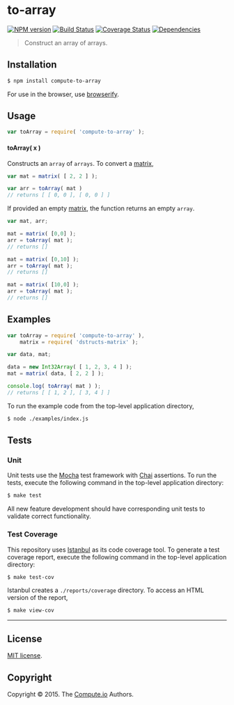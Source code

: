 to-array
===
[![NPM version][npm-image]][npm-url] [![Build Status][travis-image]][travis-url] [![Coverage Status][codecov-image]][codecov-url] [![Dependencies][dependencies-image]][dependencies-url]

> Construct an array of arrays.


## Installation

``` bash
$ npm install compute-to-array
```

For use in the browser, use [browserify](https://github.com/substack/node-browserify).


## Usage

``` javascript
var toArray = require( 'compute-to-array' );
```

#### toArray( x )

Constructs an `array` of `arrays`. To convert a [matrix][matrix],

``` javascript
var mat = matrix( [ 2, 2 ] );

var arr = toArray( mat )
// returns [ [ 0, 0 ], [ 0, 0 ] ]
```

If provided an empty [matrix][matrix], the function returns an empty `array`.

``` javascript
var mat, arr;

mat = matrix( [0,0] );
arr = toArray( mat );
// returns []

mat = matrix( [0,10] );
arr = toArray( mat );
// returns []

mat = matrix( [10,0] );
arr = toArray( mat );
// returns []
```


## Examples

``` javascript
var toArray = require( 'compute-to-array' ),
	matrix = require( 'dstructs-matrix' );

var data, mat;

data = new Int32Array( [ 1, 2, 3, 4 ] );
mat = matrix( data, [ 2, 2 ] );

console.log( toArray( mat ) );
// returns [ [ 1, 2 ], [ 3, 4 ] ]
```

To run the example code from the top-level application directory,

``` bash
$ node ./examples/index.js
```


## Tests

### Unit

Unit tests use the [Mocha][mocha] test framework with [Chai][chai] assertions. To run the tests, execute the following command in the top-level application directory:

``` bash
$ make test
```

All new feature development should have corresponding unit tests to validate correct functionality.


### Test Coverage

This repository uses [Istanbul][istanbul] as its code coverage tool. To generate a test coverage report, execute the following command in the top-level application directory:

``` bash
$ make test-cov
```

Istanbul creates a `./reports/coverage` directory. To access an HTML version of the report,

``` bash
$ make view-cov
```


---
## License

[MIT license](http://opensource.org/licenses/MIT).


## Copyright

Copyright &copy; 2015. The [Compute.io](https://github.com/compute-io) Authors.


[npm-image]: http://img.shields.io/npm/v/compute-to-array.svg
[npm-url]: https://npmjs.org/package/compute-to-array

[travis-image]: http://img.shields.io/travis/dstructs/to-array/master.svg
[travis-url]: https://travis-ci.org/dstructs/to-array

[codecov-image]: https://img.shields.io/codecov/c/github/dstructs/to-array/master.svg
[codecov-url]: https://codecov.io/github/dstructs/to-array?branch=master

[dependencies-image]: http://img.shields.io/david/dstructs/to-array.svg
[dependencies-url]: https://david-dm.org/dstructs/to-array

[dev-dependencies-image]: http://img.shields.io/david/dev/dstructs/to-array.svg
[dev-dependencies-url]: https://david-dm.org/dev/dstructs/to-array

[github-issues-image]: http://img.shields.io/github/issues/dstructs/to-array.svg
[github-issues-url]: https://github.com/dstructs/to-array/issues

[mocha]: http://mochajs.org/
[chai]: http://chaijs.com
[istanbul]: https://github.com/gotwarlost/istanbul

[matrix]: https://github.com/dstructs/matrix
